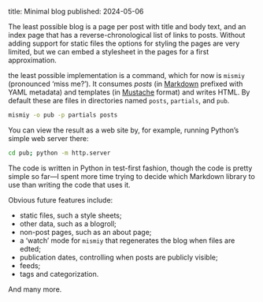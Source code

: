 title: Minimal blog
published: 2024-05-06

The least possible blog is a page per post with title and body text, and 
an index page that has a reverse-chronological list of links to posts. Without
adding support for static files the options for styling the pages are very
limited, but we can embed a stylesheet in the pages for a first approximation.

the least possible implementation is a command, which for now is `mismiy`
(pronounced ‘miss me?’). It consumes _posts_ (in [Markdown][] prefixed with YAML
metadata) and templates (in [Mustache][] format) and writes HTML. By default
these are files in directories named `posts`, `partials`, and `pub`.

```sh
mismiy -o pub -p partials posts
```

You can view the result as a web site by, for example, running Python’s
simple web server there:

```sh
cd pub; python -m http.server
```

The code is written in Python in test-first fashion, though the code is pretty
simple so far—I spent more time trying to decide which Markdown library to
use than writing the code that uses it.

Obvious future features include:
- static files, such a style sheets;
- other data, such as a blogroll;
- non-post pages, such as an about page;
- a ‘watch’ mode for `mismiy` that regenerates the blog when files are edted;
- publication dates, controlling when posts are publicly visible;
- feeds;
- tags and categorization.

And many more.


[markdown]: https://commonmark.org
[mustache]: http://mustache.github.io
